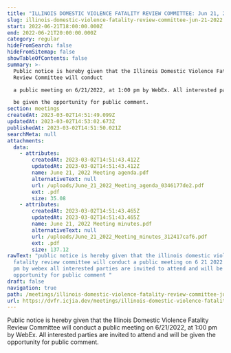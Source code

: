 ```yaml
---
title: "ILLINOIS DOMESTIC VIOLENCE FATALITY REVIEW COMMITTEE: Jun 21, 2022"
slug: illinois-domestic-violence-fatality-review-committee-jun-21-2022
start: 2022-06-21T18:00:00.000Z
end: 2022-06-21T20:00:00.000Z
category: regular
hideFromSearch: false
hideFromSitemap: false
showTableOfContents: false
summary: >-
  Public notice is hereby given that the Illinois Domestic Violence Fatality
  Review Committee will conduct

  a public meeting on 6/21/2022, at 1:00 pm by WebEx. All interested parties are invited to attend and will

  be given the opportunity for public comment.
section: meetings
createdAt: 2023-03-02T14:51:49.099Z
updatedAt: 2023-03-02T14:53:02.673Z
publishedAt: 2023-03-02T14:51:50.021Z
searchMeta: null
attachments:
  data:
    - attributes:
        createdAt: 2023-03-02T14:51:43.412Z
        updatedAt: 2023-03-02T14:51:43.412Z
        name: June 21, 2022 Meeting agenda.pdf
        alternativeText: null
        url: /uploads/June_21_2022_Meeting_agenda_0346177de2.pdf
        ext: .pdf
        size: 35.08
    - attributes:
        createdAt: 2023-03-02T14:51:43.465Z
        updatedAt: 2023-03-02T14:51:43.465Z
        name: June 21, 2022 Meeting minutes.pdf
        alternativeText: null
        url: /uploads/June_21_2022_Meeting_minutes_312417caf6.pdf
        ext: .pdf
        size: 137.12
rawText: "public notice is hereby given that the illinois domestic violence
  fatality review committee will conduct a public meeting on 6 21 2022 at 1 00
  pm by webex all interested parties are invited to attend and will be given the
  opportunity for public comment "
draft: false
navigation: true
path: /meetings/illinois-domestic-violence-fatality-review-committee-jun-21-2022
url: https://dvfr.icjia.dev/meetings/illinois-domestic-violence-fatality-review-committee-jun-21-2022
---
```


Public notice is hereby given that the Illinois Domestic Violence Fatality Review Committee will conduct
a public meeting on 6/21/2022, at 1:00 pm by WebEx. All interested parties are invited to attend and will
be given the opportunity for public comment.
